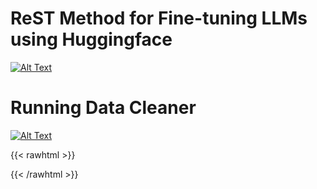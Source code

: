 # ReST Method for Fine-tuning LLMs using Huggingface
[![Alt Text](/sleepy_ducky.jpg)](https://github.com/ChandlerU11/Hugging_ReST)

# Running Data Cleaner
[![Alt Text](/run_ducky.jpg)](https://github.com/ChandlerU11/Running_Data_Cleaner/tree/main)

{{< rawhtml >}}
<!DOCTYPE html>
<html>
<head>
<script async src="https://www.googletagmanager.com/gtag/js?id=G-0NTZD30YVX"></script>
<script>
  window.dataLayer = window.dataLayer || [];
  function gtag(){dataLayer.push(arguments);}
  gtag('js', new Date());

  gtag('config', 'G-0NTZD30YVX');
</script>
</head>
</html>
{{< /rawhtml >}}

